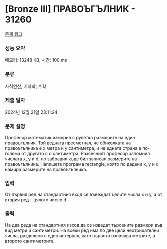 # [Bronze III] ПРАВОЪГЪЛНИК - 31260 

[문제 링크](https://www.acmicpc.net/problem/31260) 

### 성능 요약

메모리: 13248 KB, 시간: 100 ms

### 분류

사칙연산, 기하학, 수학

### 제출 일자

2024년 12월 21일 23:11:24

### 문제 설명

<p>Професор математик измерил с рулетка размерите на един правоъгълник. Той веднага пресметнал, че обиколката на правоъгълника е x метра и y сантиметра, и че едната страна е по-голяма от другата с d сантиметра. Разсеяният професор запомнил числата x, y и d, но забравил къде бил записал размерите на правоъгълника. Напишете програма rectangle, която по дадени x, y и d намира размерите на правоъгълника.</p>

### 입력 

 <p>От първия ред на стандартния вход се въвеждат целите числа x и y, а от втория ред – цялото число d.</p>

### 출력 

 <p>На два реда на стандартния изход да се изведат търсените размери във вид метри и сантиметри. На всеки ред има по две цели неотрицателни числа, разделени с един интервал, като първото означава метрите, а второто сантиметрите.</p>


